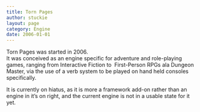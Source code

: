```yaml
---
title: Torn Pages
author: stuckie
layout: page
category: Engine
date: 2006-01-01
---
```

Torn Pages was started in 2006.  
It was conceived as an engine specific for adventure and role-playing games, ranging from Interactive Fiction to  First-Person RPGs ala Dungeon Master, via the use of a verb system to be played on hand held consoles specifically.

It is currently on hiatus, as it is more a framework add-on rather than an engine in it&#8217;s on right, and the current engine is not in a usable state for it yet.
